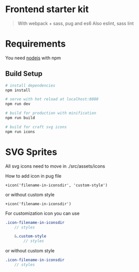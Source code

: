 # Frontend starter kit

> With webpack + sass, pug and es6
> Also eslint, sass lint

# Requirements

You need [nodejs](https://nodejs.org/en/) with npm

## Build Setup

``` bash
# install dependencies
npm install

# serve with hot reload at localhost:8080
npm run dev

# build for production with minification
npm run build

# build for craft svg icons
npm run icons

```

# SVG Sprites

All svg icons need to move in ./src/assets/icons

How to add icon in pug file
```pug
+icon('filename-in-iconsdir', 'custom-style')
```
or without custom style
```pug
+icon('filename-in-iconsdir')
```

For customization icon you can use
```sass
.icon-filename-in-iconsdir
    // styles

    &.custom-style
        // styles
```
or without custom style
```sass
.icon-filename-in-iconsdir
    // styles
```

